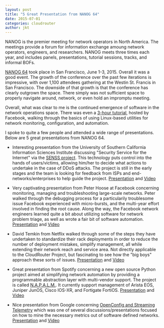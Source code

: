 ```yaml
---
layout: post
title: "5 Great Presentation from NANOG 64"
date: 2015-07-01
categories: cloudrouter
author: jkt
---
```


NANOG is the premier meeting for network operators in North America.  The meetings provide a forum for information exchange amoung network operators, engineers, and researchers.  NANOG meets three times each year, and includes panels, presentations, tutorial sessions, tracks, and informal BOFs.

[NANOG 64](https://www.nanog.org/meetings/nanog64/home) took place in San Francisco, June 1-3, 2015.  Overall it was a good event.  The growth of the conference over the past few iterations is impressive, with over 1,100 attendees gathering at the Westin St. Francis in San Francisco.  The downside of that growth is that the conference has clearly outgrown the space.  There simply was not sufficient space to properly navigate around, network, or even hold an impromptu meeting.

Overall, what was clear to me is the continued emergence of software in the network operations space.  There was even a [3-hour tutorial](https://www.nanog.org/meetings/abstract?id=2565), hosted by Facebook, walking through the basics of using Linux-based utilities for network monitoring, configuration, and automation. 

I spoke to quite a few people and attended a wide range of presentations.  Below are 5 great presentations from NANOG 64.

* Interesting presentation from the University of Southern California Information Sciences Institute discussing "Security Service for the Internet" via the [SENSS project](http://steel.isi.edu/Projects/SENSS/).  This technology puts control into the hands of users/victims, allowing him/her to decide what actions to undertake in the case of DDoS attacks.  The project is still in the early stages and the team is looking for feedback from ISPs and end-networks/enterprises to help guide the project.  [Presentation](https://www.nanog.org/sites/default/files/meetings/NANOG64/1008/20150601_Mirkovic_Senss_Security_Service_v1.pdf) and [Video](https://www.youtube.com/watch?v=Aa9NYHWRN2M)

* Very captivating presentation from Peter Hoose at Facebook concerning monitoring, managing and troubleshooting large-scale networks.  Peter walked through the debugging process for a particularily troublesome issue Facebook experienced with micro-bursts, and the multi-year effort involved in finding the root cause.  Along the way, the Facebook network engineers learned quite a bit about utilizing software for network problem triage, as well as wrote a fair bit of software automation.  [Presentation](https://www.nanog.org/sites/default/files//meetings/NANOG64/1019/20150601_Hoose_Monitoring_Managing_And_v1.pdf) and [Video](https://www.youtube.com/watch?v=BRY9xwg5nAU)

* David Temkin from Netflix walked through some of the steps they have undertaken to standardize their rack deployments in order to reduce the number of deployment mistakes, simplify management, all while extending their network reach and service area.  Not directly applicable to the CloudRouter Project, but fascinating to see how the "big boys" approach these sorts of issues.  [Presentation](https://www.nanog.org/sites/default/files//meetings/NANOG64/1014/20150601_Temkin_Netflix_Open_Connect__v5.pdf) and [Video](https://www.youtube.com/watch?v=pb4PsAkBdH8)

* Great presentation from Spotify concerning a new open source Python project aimed at simplifying network automation by providing a programmable abstraction layer with multi-vendor support.  The project is called [N.A.P.A.L.M.](https://github.com/spotify/napalm).  It currently support management of Arista EOS, Juniper JunOS, Cisco IOS-XR, and Fortigate FortiOS.  [Presentation](https://www.nanog.org/sites/default/files//meetings/NANOG64/1043/20150602_Jasinska_Network_Automation_And_v2.pdf) and [Video](https://www.youtube.com/watch?v=93q-dHC0u0I)

* Nice presentation from Google concerning [OpenConfig and Streaming Telemetry](https://www.nanog.org/sites/default/files//meetings/NANOG64/1011/20150604_George_Sdn_In_The_v1.pdf) which was one of several discussions/presentations focused on how to mine the necessary metrics out of software defined networks. [Presentation](https://www.nanog.org/sites/default/files//meetings/NANOG64/1011/20150604_George_Sdn_In_The_v1.pdf) and [Video](https://www.youtube.com/watch?v=_XBwRydxj1M)
